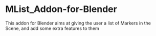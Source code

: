 # MList_Addon-for-Blender
This addon for Blender aims at giving the user a list of Markers in the Scene, and add some extra features to them
